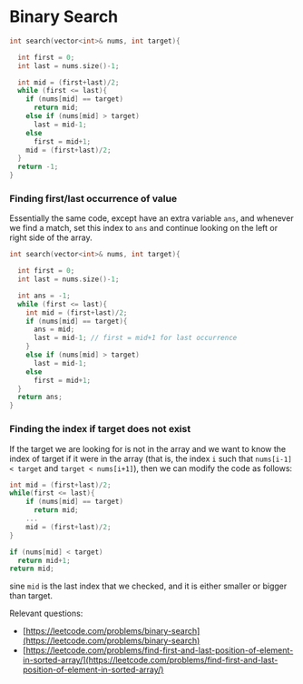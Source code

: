 # Binary Search


```cpp
int search(vector<int>& nums, int target){

  int first = 0;
  int last = nums.size()-1;

  int mid = (first+last)/2;
  while (first <= last){
    if (nums[mid] == target)
      return mid;
    else if (nums[mid] > target)
      last = mid-1;
    else
      first = mid+1;
    mid = (first+last)/2;
  }
  return -1;
}
```
### Finding first/last occurrence of value

Essentially the same code, except have an extra variable `ans`,
and whenever we find a match, set this index to `ans` and continue
looking on the left or right side of the array.

```cpp
int search(vector<int>& nums, int target){

  int first = 0;
  int last = nums.size()-1;

  int ans = -1;
  while (first <= last){
    int mid = (first+last)/2;
    if (nums[mid] == target){
      ans = mid;
      last = mid-1; // first = mid+1 for last occurrence
    }
    else if (nums[mid] > target)
      last = mid-1;
    else
      first = mid+1;
  }
  return ans;
}
```

### Finding the index if target does not exist

If the target we are looking for is not in the array and we want
to know the index of target if it were in the array (that is, the index `i` such that `nums[i-1] < target` and `target < nums[i+1]`),
then we can modify the code as follows:

```cpp
int mid = (first+last)/2;
while(first <= last){
    if (nums[mid] == target)
      return mid;
    ...
    mid = (first+last)/2;
}

if (nums[mid] < target)
  return mid+1;
return mid;
```
sine `mid` is the last index that we checked, and it is either
smaller or bigger than target. 


Relevant questions:
- [https://leetcode.com/problems/binary-search](https://leetcode.com/problems/binary-search)
- [https://leetcode.com/problems/find-first-and-last-position-of-element-in-sorted-array/](https://leetcode.com/problems/find-first-and-last-position-of-element-in-sorted-array/)

